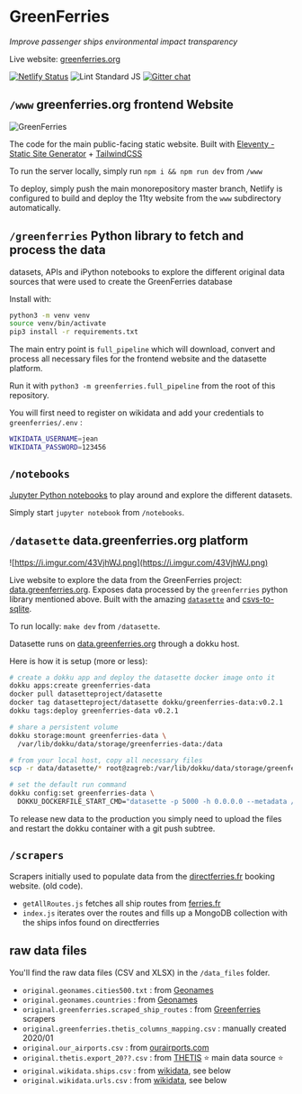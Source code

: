 # GreenFerries

*Improve passenger ships environmental impact transparency*

Live website: [greenferries.org](https://www.greenferries.org)

[![Netlify Status](https://api.netlify.com/api/v1/badges/214d136b-2a50-41c0-b028-643e8352c1b6/deploy-status)](https://app.netlify.com/sites/greenferries/deploys)
![Lint Standard JS](https://github.com/greenferries/greenferries/workflows/Lint%20Standard%20JS/badge.svg)
[![Gitter chat](https://badges.gitter.im/Join%20Chat.svg)](https://gitter.im/greenferries/community)


## `/www` greenferries.org frontend Website

![GreenFerries](https://i.imgur.com/7RVgLVD.jpg)

The code for the main public-facing static website. Built with [Eleventy - Static Site Generator](https://www.11ty.dev/docs/) + [TailwindCSS](https://tailwindcss.com/)

To run the server locally, simply run `npm i && npm run dev` from `/www`

To deploy, simply push the main monorepository master branch, Netlify is configured to
build and deploy the 11ty website from the `www` subdirectory automatically.


## `/greenferries` Python library to fetch and process the data

datasets, APIs and iPython notebooks to explore the different original data
sources that were used to create the GreenFerries database

Install with:

```sh
python3 -m venv venv
source venv/bin/activate
pip3 install -r requirements.txt
```

The main entry point is `full_pipeline` which will download, convert and process all necessary files for the frontend website and the datasette platform.

Run it with `python3 -m greenferries.full_pipeline` from the root of this repository.

You will first need to register on wikidata and add your credentials to `greenferries/.env` :

```sh
WIKIDATA_USERNAME=jean
WIKIDATA_PASSWORD=123456
```

## `/notebooks`

[Jupyter Python notebooks]((https://jupyter-notebook.readthedocs.io/en/stable/)) to play around and explore the different datasets.

Simply start `jupyter notebook` from `/notebooks`.


## `/datasette` data.greenferries.org platform

![https://i.imgur.com/43VjhWJ.png](https://i.imgur.com/43VjhWJ.png)

Live website to explore the data from the GreenFerries project: [data.greenferries.org](https://data.greenferries.org). Exposes data processed by the `greenferries` python library mentioned above. Built with the amazing [`datasette`](https://github.com/simonw/datasette) and [csvs-to-sqlite](https://github.com/simonw/csvs-to-sqlite).

To run locally: `make dev` from `/datasette`.

Datasette runs on [data.greenferries.org](https://data.greenferries.org) through
a dokku host.

Here is how it is setup (more or less):

```sh
# create a dokku app and deploy the datasette docker image onto it
dokku apps:create greenferries-data
docker pull datasetteproject/datasette
docker tag datasetteproject/datasette dokku/greenferries-data:v0.2.1
dokku tags:deploy greenferries-data v0.2.1

# share a persistent volume
dokku storage:mount greenferries-data \
  /var/lib/dokku/data/storage/greenferries-data:/data

# from your local host, copy all necessary files
scp -r data/datasette/* root@zagreb:/var/lib/dokku/data/storage/greenferries-data/

# set the default run command
dokku config:set greenferries-data \
  DOKKU_DOCKERFILE_START_CMD="datasette -p 5000 -h 0.0.0.0 --metadata /data/metadata.yml --static static:/data/static/ /data/dbs"
```

To release new data to the production you simply need to upload the files
and restart the dokku container with a git push subtree.


## `/scrapers`

Scrapers initially used to populate data from the [directferries.fr](http://directferries.fr/) booking website. (old code).

- `getAllRoutes.js` fetches all ship routes from [ferries.fr](https://www.ferries.fr/)
- `index.js` iterates over the routes and fills up a MongoDB collection with
the ships infos found on directferries


## raw data files

You'll find the raw data files (CSV and XLSX) in the `/data_files` folder.

- `original.geonames.cities500.txt` : from [Geonames](https://download.geonames.org/export/dump/)
- `original.geonames.countries` : from [Geonames](https://download.geonames.org/export/dump/)
- `original.greenferries.scraped_ship_routes` : from [Greenferries](https://github.com/greenferries/greenferries/tree/master/scrapers) scrapers
- `original.greenferries.thetis_columns_mapping.csv` : manually created 2020/01
- `original.our_airports.csv` : from [ourairports.com](https://ourairports.com/data/)
- `original.thetis.export_20??.csv` : from [THETIS](https://mrv.emsa.europa.eu/#public/emission-report) ⭐️ main data source ⭐️
- `original.wikidata.ships.csv` : from [wikidata](https://www.wikidata.org/), see below
- `original.wikidata.urls.csv` : from [wikidata](https://www.wikidata.org/), see below
